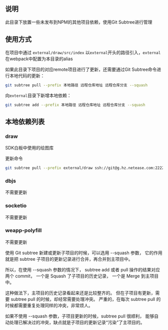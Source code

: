 ## 说明
此目录下放置一些未发布到NPM的其他项目依赖，使用Git Subtree进行管理

## 使用方式

在项目中通过 `external/draw/src/index` 以`external`开头的路径引入，`external`在webpack中配置为本目录的alias

如果此目录下项目的对应remote项目进行了更新，还需要通过Git Subtree命令进行本地代码的更新：

``` bash
git subtree pull --prefix 本地路径 远程仓库地址 远程仓库分支 --squash
```

向`external`目录下新增本地依赖：

``` bash
git subtree add --prefix 本地路径 远程仓库地址 远程仓库分支 --squash
```

## 本地依赖列表

### draw
SDK白板中使用的绘图库

更新命令
``` bash
git subtree pull --prefix external/draw ssh://git@g.hz.netease.com:22222/yunxin/web-whiteboard.git master --squash
```

### dbjs
不需要更新

### socketio
不需要更新

### weapp-polyfill
不需要更新


使用 Git subtree 新建或更新子项目的时候，可以选用 --squash 参数， 它的作用就是把 subtree 子项目的更新记录进行合并，再合并到主项目中。

所以，在使用 --squash 参数的情况下， subtree add 或者 pull 操作的结果对应两个 commit， 一个是 Squash 了子项目的历史记录， 一个是 Merge 到主项目中。

这种做法下，主项目的历史记录看起来还是比较整齐的。 但在子项目有更新，需要 subtree pull 的时候，却经常需要处理冲突。 严重的，在每次 subtree pull 的时候都需要重复处理同样的冲突，非常烦人。

如果不使用 --squash 参数，子项目更新的时候，subtree pull 很顺利， 能够自动处理已解决过的冲突，缺点就是子项目的更新记录“污染”了主项目的。